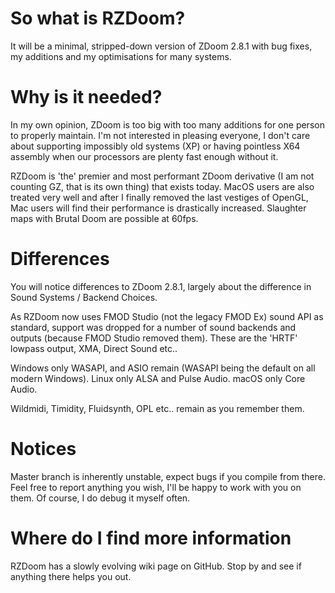 # So what is RZDoom?
It will be a minimal, stripped-down version of ZDoom 2.8.1 with bug fixes, my additions and my optimisations for many systems.

# Why is it needed?
In my own opinion, ZDoom is too big with too many additions for one person to properly maintain. I'm not interested in pleasing everyone, I don't care about supporting impossibly old systems (XP) or having pointless X64 assembly when our processors are plenty fast enough without it.

RZDoom is 'the' premier and most performant ZDoom derivative (I am not counting GZ, that is its own thing) that exists today.  MacOS users are also treated very well and after I finally removed the last vestiges of OpenGL, Mac users will find their performance is drastically increased.  Slaughter maps with Brutal Doom are possible at 60fps.

# Differences

You will notice differences to ZDoom 2.8.1, largely about the difference in Sound Systems / Backend Choices.

As RZDoom now uses FMOD Studio (not the legacy FMOD Ex) sound API as standard, support was dropped for a number of sound backends and outputs (because FMOD Studio removed them).  These are the 'HRTF' lowpass output, XMA, Direct Sound etc..

Windows only WASAPI, and ASIO remain (WASAPI being the default on all modern Windows).
Linux only ALSA and Pulse Audio.
macOS only Core Audio.

Wildmidi, Timidity, Fluidsynth, OPL etc..  remain as you remember them.

# Notices
Master branch is inherently unstable, expect bugs if you compile from there. Feel free to report anything you wish, I'll be happy to work with you on them. Of course, I do debug it myself often.

# Where do I find more information
RZDoom has a slowly evolving wiki page on GitHub.  Stop by and see if anything there helps you out.

